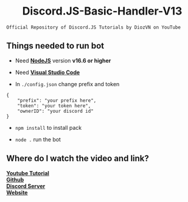 <div align="center">
  <p>
    <h1>Discord.JS-Basic-Handler-V13</h1>
  </p>
</div>


```
Official Repository of Discord.JS Tutorials by DiozVN on YouTube
```
## Things needed to run bot

- Need [**NodeJS**](https://nodejs.org/en/) version **v16.6 or higher**
- Need [**Visual Studio Code**](https://code.visualstudio.com)

- In `./config.json` change prefix and token
```
{
    "prefix": "your prefix here",
    "token": "your token here",
    "ownerID": "your discord id"
}
```

- `npm install` to install pack

- `node .` run the bot

## Where do I watch the video and link?
[**Youtube Tutorial**](https://www.youtube.com/watch?v=ByVaFGr-ypw&list=PL5d83kTL8Wxu_sh16iTO8l5AKOxC3k3rm)<br>
[**Github**](https://github.com/DiozVN)<br>
[**Discord Server**](https://discord.com/invite/PDhTzwCXdm)<br>
[**Website**](UpdateSoon)
